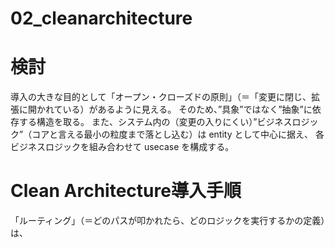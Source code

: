 # 02_cleanarchitecture

# 検討

導入の大きな目的として「オープン・クローズドの原則」（＝「変更に閉じ、拡張に開かれている）があるように見える。
そのため、”具象”ではなく”抽象”に依存する構造を取る。
また、システム内の（変更の入りにくい）”ビジネスロジック”（コアと言える最小の粒度まで落とし込む）は entity として中心に据え、
各ビジネスロジックを組み合わせて usecase を構成する。


# Clean Architecture導入手順

「ルーティング」（＝どのパスが叩かれたら、どのロジックを実行するかの定義）は、
